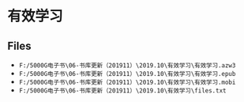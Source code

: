# 有效学习

## Files

- `F:/5000G电子书\06-书库更新（201911）\2019.10\有效学习\有效学习.azw3`
- `F:/5000G电子书\06-书库更新（201911）\2019.10\有效学习\有效学习.epub`
- `F:/5000G电子书\06-书库更新（201911）\2019.10\有效学习\有效学习.mobi`
- `F:/5000G电子书\06-书库更新（201911）\2019.10\有效学习\files.txt`
